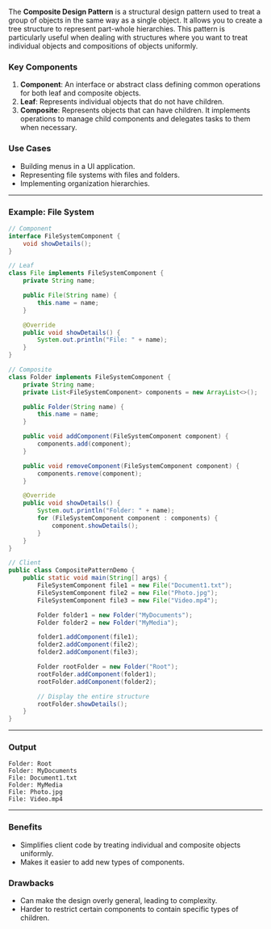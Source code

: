 The **Composite Design Pattern** is a structural design pattern used to treat a group of objects in the same way as a single object. It allows you to create a tree structure to represent part-whole hierarchies. This pattern is particularly useful when dealing with structures where you want to treat individual objects and compositions of objects uniformly.

### Key Components
1. **Component**: An interface or abstract class defining common operations for both leaf and composite objects.
2. **Leaf**: Represents individual objects that do not have children.
3. **Composite**: Represents objects that can have children. It implements operations to manage child components and delegates tasks to them when necessary.

### Use Cases
- Building menus in a UI application.
- Representing file systems with files and folders.
- Implementing organization hierarchies.

---

### Example: File System

```java
// Component
interface FileSystemComponent {
    void showDetails();
}

// Leaf
class File implements FileSystemComponent {
    private String name;

    public File(String name) {
        this.name = name;
    }

    @Override
    public void showDetails() {
        System.out.println("File: " + name);
    }
}

// Composite
class Folder implements FileSystemComponent {
    private String name;
    private List<FileSystemComponent> components = new ArrayList<>();

    public Folder(String name) {
        this.name = name;
    }

    public void addComponent(FileSystemComponent component) {
        components.add(component);
    }

    public void removeComponent(FileSystemComponent component) {
        components.remove(component);
    }

    @Override
    public void showDetails() {
        System.out.println("Folder: " + name);
        for (FileSystemComponent component : components) {
            component.showDetails();
        }
    }
}

// Client
public class CompositePatternDemo {
    public static void main(String[] args) {
        FileSystemComponent file1 = new File("Document1.txt");
        FileSystemComponent file2 = new File("Photo.jpg");
        FileSystemComponent file3 = new File("Video.mp4");

        Folder folder1 = new Folder("MyDocuments");
        Folder folder2 = new Folder("MyMedia");

        folder1.addComponent(file1);
        folder2.addComponent(file2);
        folder2.addComponent(file3);

        Folder rootFolder = new Folder("Root");
        rootFolder.addComponent(folder1);
        rootFolder.addComponent(folder2);

        // Display the entire structure
        rootFolder.showDetails();
    }
}
```

---

### Output

```
Folder: Root
Folder: MyDocuments
File: Document1.txt
Folder: MyMedia
File: Photo.jpg
File: Video.mp4
```

---

### Benefits
- Simplifies client code by treating individual and composite objects uniformly.
- Makes it easier to add new types of components.

### Drawbacks
- Can make the design overly general, leading to complexity.
- Harder to restrict certain components to contain specific types of children.
